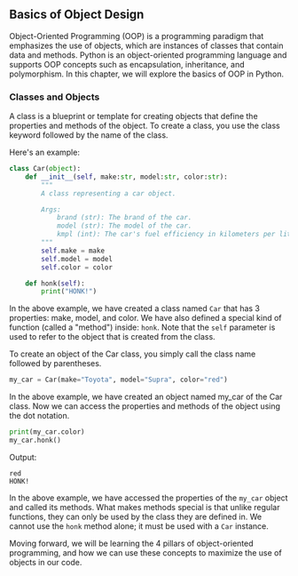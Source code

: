 ## Basics of Object Design

Object-Oriented Programming (OOP) is a programming paradigm that emphasizes the use of objects, which are instances of classes that contain data and methods. Python is an object-oriented programming language and supports OOP concepts such as encapsulation, inheritance, and polymorphism. In this chapter, we will explore the basics of OOP in Python.

### Classes and Objects

A class is a blueprint or template for creating objects that define the properties and methods of the object. To create a class, you use the class keyword followed by the name of the class. 

Here's an example:

```python
class Car(object):
    def __init__(self, make:str, model:str, color:str):
        """
        A class representing a car object.

        Args:
            brand (str): The brand of the car.
            model (str): The model of the car.
            kmpl (int): The car's fuel efficiency in kilometers per liter.
        """
        self.make = make
        self.model = model
        self.color = color

    def honk(self):
        print("HONK!")
```

In the above example, we have created a class named `Car` that has 3 properties: make, model, and color. We have also defined a special kind of function (called a "method") inside: `honk`. Note that the `self` parameter is used to refer to the object that is created from the class.

To create an object of the Car class, you simply call the class name followed by parentheses. 

```python
my_car = Car(make="Toyota", model="Supra", color="red")
```

In the above example, we have created an object named my_car of the Car class. Now we can access the properties and methods of the object using the dot notation. 

```python
print(my_car.color) 
my_car.honk()
```

Output: 

```
red
HONK!
```

In the above example, we have accessed the properties of the `my_car` object and called its methods. What makes methods special is that unlike regular functions, they can only be used by the class they are defined in. We cannot use the `honk` method alone; it must be used with a `Car` instance. 

Moving forward, we will be learning the 4 pillars of object-oriented programming, and how we can use these concepts to maximize the use of objects in our code.